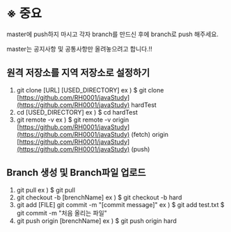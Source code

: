 # ※ 중요
master에 push하지 마시고 각자 branch를 만드신 후에 branch로 push 해주세요.

master는 공지사항 및 공통사항만 올려놓으려고 합니다.!!


## 원격 저장소를 지역 저장소로 설정하기
1. git clone [URL] [USED_DIRECTORY]
ex ) $ git clone [https://github.com/RH0001/javaStudy](https://github.com/RH0001/javaStudy) hardTest
2. cd [USED_DIRECTORY]
ex ) $ cd hardTest
3. git remote -v
ex ) $ git remote -v
origin  [https://github.com/RH0001/javaStudy](https://github.com/RH0001/javaStudy) (fetch)
origin  [https://github.com/RH0001/javaStudy](https://github.com/RH0001/javaStudy) (push)

## Branch 생성 및 Branch파일 업로드
1. git pull
ex ) $ git pull
2. git checkout -b [brenchName]
ex ) $ git checkout -b hard
3. git add [FILE]
git commit -m "[commit message]"
ex ) $ git add test.txt
       $ git commit -m "처음 올리는 파일"
4. git push origin [brenchName]
ex ) $ git push origin hard
